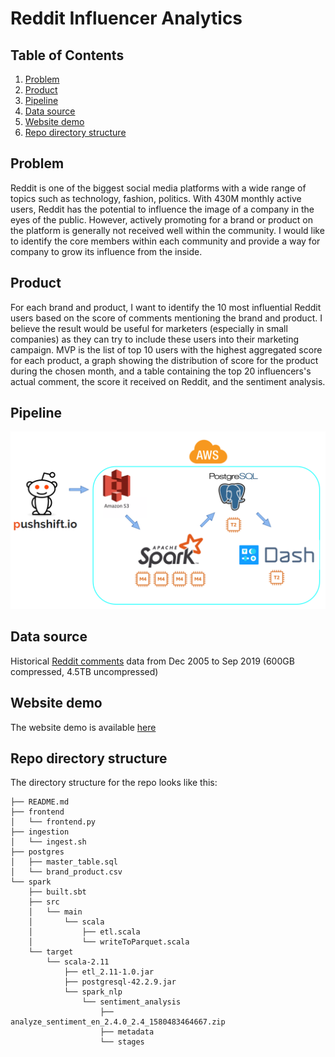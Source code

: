 # Reddit Influencer Analytics

## Table of Contents
1. [Problem](README.md#problem)
1. [Product](README.md#product)
1. [Pipeline](README.md#pipeline)
1. [Data source](README.md#data-source)
1. [Website demo](README.md#website-demo)
1. [Repo directory structure](README.md#repo-directory-structure)

## Problem

Reddit is one of the biggest social media platforms with a wide range of topics such as technology, fashion, politics. With 430M monthly active users, Reddit has the potential to influence the image of a company in the eyes of the public. However, actively promoting for a brand or product on the platform is generally not received well within the community. I would like to identify the core members within each community and provide a way for company to grow its influence from the inside.

## Product

For each brand and product, I want to identify the 10 most influential Reddit users based on the score of comments mentioning the brand and product. I believe the result would be useful for marketers (especially in small companies) as they can try to include these users into their marketing campaign. MVP is the list of top 10 users with the highest aggregated score for each product, a graph showing the distribution of score for the product during the chosen month, and a table containing the top 20 influencers's actual comment, the score it received on Reddit, and the sentiment analysis.

## Pipeline

![pipeline](assets/pipeline.png)

## Data source

Historical [Reddit comments](https://files.pushshift.io/reddit/comments/) data from Dec 2005 to Sep 2019 (600GB compressed, 4.5TB uncompressed)

## Website demo

The website demo is available [here](http://insightful-analytics.me/)

## Repo directory structure

The directory structure for the repo looks like this:

    ├── README.md
    ├── frontend
    │   └── frontend.py
    ├── ingestion
    │   └── ingest.sh
    ├── postgres
    │   ├── master_table.sql
    │   └── brand_product.csv
    └── spark
        ├── built.sbt
        ├── src
        │   └── main
        │       └── scala
        │           ├── etl.scala
        │           └── writeToParquet.scala
        └── target
            └── scala-2.11
                ├── etl_2.11-1.0.jar
                ├── postgresql-42.2.9.jar
                └── spark_nlp
                    └── sentiment_analysis
                        ├── analyze_sentiment_en_2.4.0_2.4_1580483464667.zip
                        ├── metadata
                        └── stages
        